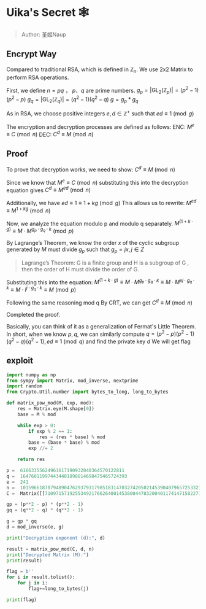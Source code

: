 # Uika's Secret 🕸️
> Author: 堇姬Naup

## Encrypt Way
Compared to traditional RSA, which is defined in $\mathbb{Z}_n$.
We use 2x2 Matrix to perform RSA operations.

First, we define $n = pq$ ， $p、q$ are prime numbers.
$g_p = |\text{GL}_2(\mathbb{Z}_p)| = (p^2-1)(p^2-p)$
$g_q = |\text{GL}_2(\mathbb{Z}_q)| = (q^2-1)(q^2-q)$
$g = g_p * g_q$

As in RSA, we choose positive integers $e, d \in \mathbb{Z}^+$ such that $ed \equiv 1 \pmod g$

The encryption and decryption processes are defined as follows:
ENC: $M^e \equiv C \pmod n$
DEC: $C^d \equiv M \pmod n$

## Proof
To prove that decryption works, we need to show:
$C^d \equiv M \pmod n$

Since we know that
$M^e \equiv C \pmod n$
substituting this into the decryption equation gives
$C^d \equiv  M^{ed} \pmod n$

Additionally, we have $ed \equiv 1 \equiv 1+kg \pmod g$
This allows us to rewrite: $M^{ed} \equiv M^{1+kg} \pmod n$

Now, we analyze the equation modulo p and modulo q separately.
$M^{(1 + k \cdot g)} \equiv M \cdot M^{g_p \cdot g_q \cdot k} \pmod{p}$

By Lagrange’s Theorem, we know the order $x$ of the cyclic subgroup generated by $M$ must divide $g_p$
such that $g_p = jx,j \in Z$

> Lagrange’s Theorem: G is a finite group and H is a subgroup of G , then the order of H must divide the order of G.

Substituting this into the equation: $M^{(1 + k \cdot g)} \equiv M \cdot M^{g_p \cdot g_q \cdot k} \equiv M \cdot M^{xj \cdot g_q \cdot k} \equiv M \cdot I^{j \cdot g_q \cdot k} \equiv M \pmod{p}$

Following the same reasoning mod q 
By CRT, we can get $C^d \equiv M \pmod n$

Completed the proof.

Basically, you can think of it as a generalization of Fermat's Little Theorem.
In short, when we know $p,q$, we can similarly compute $q=(p^2-p)(p^2-1)(q^2-q)(q^2-1), ed \equiv 1 \pmod q$ and find the private key $d$
We will get flag

## exploit
```py
import numpy as np
from sympy import Matrix, mod_inverse, nextprime
import random
from Crypto.Util.number import bytes_to_long, long_to_bytes

def matrix_pow_mod(M, exp, mod):
    res = Matrix.eye(M.shape[0])
    base = M % mod

    while exp > 0:
        if exp % 2 == 1:
            res = (res * base) % mod
        base = (base * base) % mod
        exp //= 2

    return res

p =  61663355624961617190932040364570122811
q =  164760119974434401898814698475465724393
e =  241
n =  10159661870794890476293793179851831470327420502145390407965725332377088428723
C =  Matrix([[710971571925534921766264001453800447832004011741471582271017297595284545063, 3524999238833012467859995354361760350244698137646388549155688288072972275956], [4401120047991683426513480120375140905980827474752990528860408308008937766492, 1790814478599722908002020939971717296632791919339844665095281340912463116991]])

gp = (p**2 - p) * (p**2 - 1)
gq = (q**2 - q) * (q**2 - 1)

g = gp * gq
d = mod_inverse(e, g)

print("Decryption exponent (d):", d)

result = matrix_pow_mod(C, d, n) 
print("Decrypted Matrix (M):")
print(result)

flag = b''
for i in result.tolist():
    for j in i:
        flag+=long_to_bytes(j)

print(flag)
```
